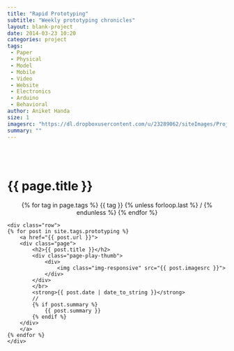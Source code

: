 ```yaml
---
title: "Rapid Prototyping"
subtitle: "Weekly prototyping chronicles"
layout: blank-project
date: 2014-03-23 10:20
categories: project
tags:
 - Paper
 - Physical
 - Model
 - Mobile
 - Video
 - Website
 - Electronics
 - Arduino
 - Behavioral
author: Aniket Handa
size: 1
imagesrc: "https://dl.dropboxusercontent.com/u/23289062/siteImages/Projects/ttt/nexus_framed-noShadow-low%20crop.png"
summary: ""
---
```


<div class="container">
	<br/><br/>
	<h1>{{ page.title }}</h1>
	<p class="meta" style="text-align: center">
	<tags>
		{% for tag in page.tags %}
			<tag>{{ tag }}</tag> 
			{% unless forloop.last %} / {% endunless %}
		{% endfor %}
	</tags>
	</p>
	
	<div class="row">
	{% for post in site.tags.prototyping %}
		<a href="{{ post.url }}">
		<div class="page">
			<h2>{{ post.title }}</h2>
			<div class="page-play-thumb">
				<div>	
					<img class="img-responsive" src="{{ post.imagesrc }}">
				</div>
			</div>
			</br>
			<strong>{{ post.date | date_to_string }}</strong>
			//
			{% if post.summary %}
				{{ post.summary }}
			{% endif %}
		</div>
		</a>
	{% endfor %}
	</div>
</div>